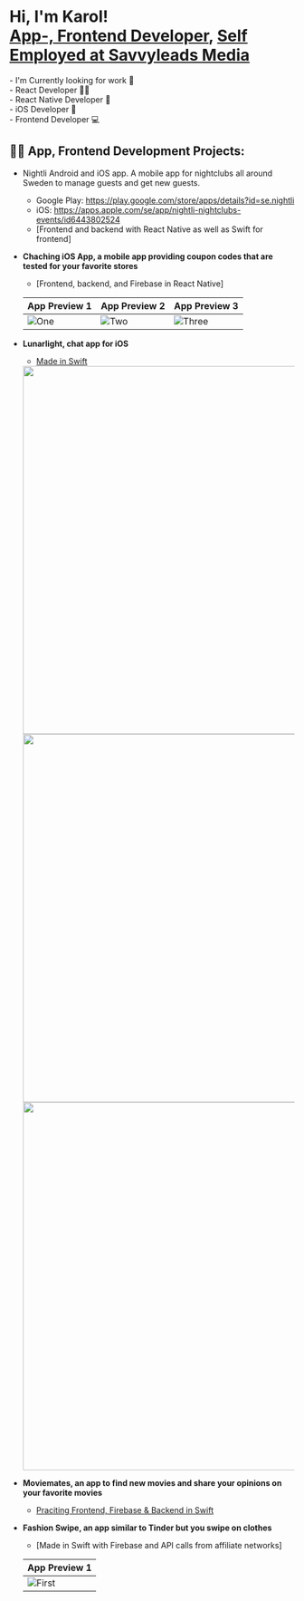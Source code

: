 <h1>Hi, I'm Karol! <br/><a href="https://github.com/karol-oman">App-, Frontend Developer</a>, <a href="https://www.linkedin.com/in/karol-%C3%B6-a6289813a/">Self Employed at Savvyleads Media</a></h1>
- I'm Currently looking for work 💼
<br>- React Developer 👨‍💻
<br>- React Native Developer 📱
<br>- iOS Developer 📱
<br>- Frontend Developer 💻

<h2>👨‍💻 App, Frontend Development Projects:</h2>

- Nightli Android and iOS app. A mobile app for nightclubs all around Sweden to manage guests and get new guests.
  - Google Play: https://play.google.com/store/apps/details?id=se.nightli
  - iOS: https://apps.apple.com/se/app/nightli-nightclubs-events/id6443802524
  - [Frontend and backend with React Native as well as Swift for frontend] 

- <b>Chaching iOS App, a mobile app providing coupon codes that are tested for your favorite stores</b>
  - [Frontend, backend, and Firebase in React Native]
    
  | App Preview 1                       | App Preview 2                       | App Preview 3                       |
  | ----------------------------------- | ----------------------------------- | ----------------------------------- |
  | ![One](https://is1-ssl.mzstatic.com/image/thumb/PurpleSource116/v4/a6/97/55/a697552a-e225-baae-6c0f-24fc5b8a31c9/2b332813-ce7c-4574-a6a8-b9886594ec31_bild3.png/400x800bb.png) | ![Two](https://is5-ssl.mzstatic.com/image/thumb/PurpleSource116/v4/08/98/1e/08981e1b-4f4a-35ef-9690-b182b270683a/e4fd6abf-0c5a-46e3-a4c7-d1044cfe68d6_Bild1.png/400x800bb.png) | ![Three](https://is1-ssl.mzstatic.com/image/thumb/PurpleSource116/v4/4b/10/49/4b10490e-9949-e298-1c8b-2c1bd0dc7d90/125bac03-8585-4462-8e96-00bc9ce6c429_bild2.png/400x800bb.png)

- <b>Lunarlight, chat app for iOS</b>
  - [Made in Swift](https://github.com/n1ghtb0rn/LunarLight)

  <img src="https://github.com/karol-oman/karol-oman/assets/90765144/e57ded6f-3113-4276-9e3f-3795c1ce9d4a" with="300" height="650">
  <img src="https://github.com/karol-oman/karol-oman/assets/90765144/d671ad40-03c1-4590-9229-44f43aa0e6cf" with="300" height="650">
  <img src="https://github.com/karol-oman/karol-oman/assets/90765144/e57ded6f-3113-4276-9e3f-3795c1ce9d4a" with="300" height="650">

- <b>Moviemates, an app to find new movies and share your opinions on your favorite movies</b>
  - [Praciting Frontend, Firebase & Backend in Swift](https://github.com/GustavSoderberg/moviemates)
- <b>Fashion Swipe, an app similar to Tinder but you swipe on clothes</b>
  - [Made in Swift with Firebase and API calls from affiliate networks]
    
  | App Preview 1                       |
  | ----------------------------------- |
  | ![First](https://media.discordapp.net/attachments/943521890042011678/950382559802585139/unknown.png?width=315&height=676) |
    
